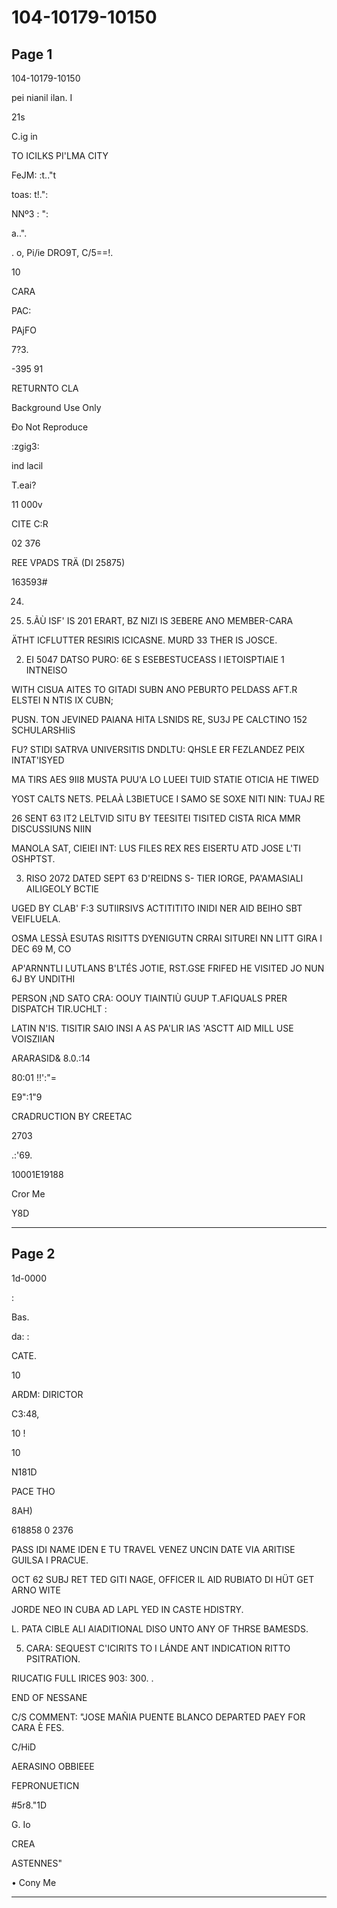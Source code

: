 # 104-10179-10150

## Page 1

104-10179-10150

pei nianil ilan. I

21s

C.ig in

TO ICILKS PI'LMA CITY

FeJM: :t.."t

toas: t!.":

NNº3 : ":

a..".

. o, Pi/ie DRO9T, C/5==!.

10

CARA

PAC:

PAjFO

7?3.

-395 91

RETURNTO CLA

Background Use Only

Đo Not Reproduce

:zgig3:

ind lacil

T.eai?

11 000v

CITE C:R

02 376

REE VPADS TRÄ (DI 25875)

163593#

24.

2. 5.ÃÙ ISF' IS 201 ERART, BZ NIZI IS 3EBERE ANO MEMBER-CARA

ÄTHT ICFLUTTER RESIRIS ICICASNE. MURD 33 THER IS JOSCE.

2. EI 5047 DATSO PURO: 6E S ESEBESTUCEASS I IETOISPTIAIE 1 INTNEISO

WITH CISUA AITES TO GITADI SUBN ANO PEBURTO PELDASS AFT.R ELSTEI N NTIS IX CUBN;

PUSN. TON JEVINED PAIANA HITA LSNIDS RE, SU3J PE CALCTINO 152 SCHULARSHIiS

FU? STIDI SATRVA UNIVERSITIS DNDLTU: QHSLE ER FEZLANDEZ PEIX INTAT'ISYED

MA TIRS AES 9II8 MUSTA PUU'A LO LUEEI TUID STATIE OTICIA HE TIWED

YOST CALTS NETS. PELAÀ L3BIETUCE I SAMO SE SOXE NITI NIN: TUAJ RE

26 SENT 63 IT2 LELTVID SITU BY TEESITEI TISITED CISTA RICA MMR DISCUSSIUNS NIIN

MANOLA SAT, CIEIEI INT: LUS FILES REX RES EISERTU ATD JOSE L'TI OSHPTST.

3. RISO 2072 DATED SEPT 63 D'REIDNS S- TIER IORGE, PA'AMASIALI AILIGEOLY BCTIE

UGED BY CLAB' F:3 SUTIIRSIVS ACTITITITO INIDI NER AID BEIHO SBT VEIFLUELA.

OSMA LESSÀ ESUTAS RISITTS DYENIGUTN CRRAI SITUREI NN LITT GIRA I DEC 69 M, CO

AP'ARNNTLI LUTLANS B'LTÉS JOTIE, RST.GSE FRIFED HE VISITED JO NUN 6J BY UNDITHI

PERSON ¡ND SATO CRA: OOUY TIAINTIÙ GUUP T.AFIQUALS PRER DISPATCH TIR.UCHLT :

LATIN N'IS. TISITIR SAIO INSI A AS PA'LIR IAS 'ASCTT AID MILL USE VOISZIIAN

ARARASID& 8.0.:14

80:01 !!':"=

E9":1"9

CRADRUCTION BY CREETAC

2703

.:'69.

10001E19188

Cror Me

Y8D

---

## Page 2

1d-0000

:

Bas.

da: :

CATE.

10

ARDM: DIRICTOR

C3:48,

10 !

10

N181D

PACE THO

8AH)

618858 0 2376

PASS IDI NAME IDEN E TU TRAVEL VENEZ UNCIN DATE VIA ARITISE GUILSA I PRACUE.

OCT 62 SUBJ RET TED GITI NAGE, OFFICER IL AID RUBIATO DI HÜT GET ARNO WITE

JORDE NEO IN CUBA AD LAPL YED IN CASTE HDISTRY.

L. PATA CIBLE ALI AIADITIONAL DISO UNTO ANY OF THRSE BAMESDS.

5. CARA: SEQUEST C'ICIRITS TO I LÁNDE ANT INDICATION RITTO PSITRATION.

RIUCATIG FULL IRICES 903: 300. .

END OF NESSANE

C/S COMMENT: "JOSE MAÑIA PUENTE BLANCO DEPARTED PAEY FOR CARA È FES.

C/HiD

AERASINO OBBIEEE

FEPRONUETICN

#5r8."1D

G. Io

CREA

ASTENNES"

• Cony Me

---

